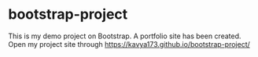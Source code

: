 # bootstrap-project
This is my demo project on Bootstrap.
A portfolio site has been created. 
Open my project site through https://kavya173.github.io/bootstrap-project/
